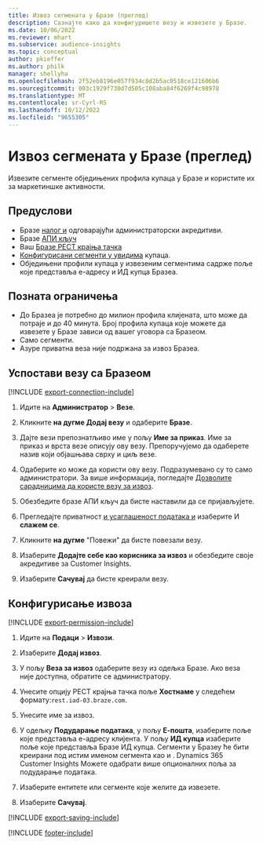 ```yaml
---
title: Извоз сегмената у Бразе (преглед)
description: Сазнајте како да конфигуришете везу и извезете у Бразе.
ms.date: 10/06/2022
ms.reviewer: mhart
ms.subservice: audience-insights
ms.topic: conceptual
author: pkieffer
ms.author: philk
manager: shellyha
ms.openlocfilehash: 2f52eb8196e057f934c8d2b5ac0518ce121606b6
ms.sourcegitcommit: 003c1929f730d7d505c108aba84f6269f4c98978
ms.translationtype: MT
ms.contentlocale: sr-Cyrl-RS
ms.lasthandoff: 10/12/2022
ms.locfileid: "9655305"
---
```

# <a name="export-segments-to-braze-preview"></a>Извоз сегмената у Бразе (преглед)

Извезите сегменте обједињених профила купаца у Бразе и користите их за маркетиншке активности.

## <a name="prerequisites"></a>Предуслови

- Бразе [налог и](https://www.braze.com/) одговарајући администраторски акредитиви.
- Бразе [АПИ кључ](https://www.braze.com/docs/api/basics/)
- Ваш [Бразе РЕСТ крајња тачка](https://www.braze.com/docs/api/basics/#api-definitions) 
- [Конфигурисани сегменти у увидима](segments.md) купаца.
- Обједињени профили купаца у извезеним сегментима садрже поље које представља е-адресу и ИД купца Бразеа.

## <a name="known-limitations"></a>Позната ограничења

- До Бразеа је потребно до милион профила клијената, што може да потраје и до 40 минута. Број профила купаца које можете да извезете у Бразе зависи од вашег уговора са Бразеом.
- Само сегменти.
- Азуре приватна веза није подржана за извоз Бразеа.

## <a name="set-up-connection-to-braze"></a>Успостави везу са Бразеом

[!INCLUDE [export-connection-include](includes/export-connection-admn.md)]

1. Идите на **Администратор** > **Везе**.

1. Кликните **на дугме Додај везу** и одаберите **Бразе**.

1. Дајте вези препознатљиво име у пољу **Име за приказ**. Име за приказ и врста везе описују ову везу. Препоручујемо да одаберете назив који објашњава сврху и циљ везе.

1. Одаберите ко може да користи ову везу. Подразумевано су то само администратори. За више информација, погледајте [Дозволите сарадницима да користе везу за извоз](connections.md#allow-contributors-to-use-a-connection-for-exports).

1. Обезбедите бразе АПИ кључ да бисте наставили да се пријављујете.

1. Прегледајте приватност [и усаглашеност података и](connections.md#data-privacy-and-compliance) изаберите И **слажем се**.

1. Кликните **на дугме** "Повежи" да бисте повезали везу.

1. Изаберите **Додајте себе као корисника за извоз** и обезбедите своје акредитиве за Customer Insights.

1. Изаберите **Сачувај** да бисте креирали везу.

## <a name="configure-an-export"></a>Конфигурисање извоза

[!INCLUDE [export-permission-include](includes/export-permission.md)]

1. Идите на **Подаци** > **Извози**.

1. Изаберите **Додај извоз**.

1. У пољу **Веза за извоз** одаберите везу из одељка Бразе. Ако веза није доступна, обратите се администратору.

1. Унесите опцију РЕСТ крајња тачка поље **Хостнаме** у следећем формату:`rest.iad-03.braze.com`.

1. Унесите име за извоз.

1. У одељку **Подударање података**, у пољу **Е-пошта**, изаберите поље које представља е-адресу клијента. У пољу **ИД купца** изаберите поље које представља Бразе ИД купца. Сегменти у Бразеу ће бити креирани под истим именом сегмента као и . Dynamics 365 Customer Insights Можете одабрати више опционалних поља за подударање података.

1. Изаберите ентитете или сегменте које желите да извезете.

1. Изаберите **Сачувај**.

[!INCLUDE [export-saving-include](includes/export-saving.md)]

[!INCLUDE [footer-include](includes/footer-banner.md)]
